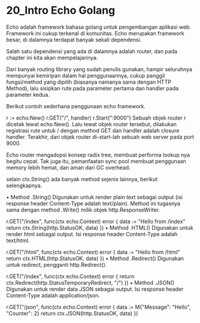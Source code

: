 # 20_Intro Echo Golang
Echo adalah framework bahasa golang untuk pengembangan aplikasi web. Framework ini cukup terkenal di komunitas. Echo merupakan framework besar, di dalamnya terdapat banyak sekali dependensi.

Salah satu dependensi yang ada di dalamnya adalah router, dan pada chapter ini kita akan mempelajarinya.

Dari banyak routing library yang sudah penulis gunakan, hampir seluruhnya mempunyai kemiripan dalam hal penggunaannya, cukup panggil fungsi/method yang dipilih (biasanya namanya sama dengan HTTP Method), lalu sisipkan rute pada parameter pertama dan handler pada parameter kedua.

Berikut contoh sederhana penggunaan echo framework.

r := echo.New()
r.GET("/", handler)
r.Start(":9000")
Sebuah objek router r dicetak lewat echo.New(). Lalu lewat objek router tersebut, dilakukan registrasi rute untuk / dengan method GET dan handler adalah closure handler. Terakhir, dari objek router di-start-lah sebuah web server pada port 9000.

Echo router mengadopsi konsep radix tree, membuat performa lookup nya begitu cepat. Tak juga itu, pemanfaatan sync pool membuat penggunaan memory lebih hemat, dan aman dari GC overhead.

selain ctx.String() ada banyak method sejenis lainnya, berikut selengkapnya.

• Method .String()
Digunakan untuk render plain text sebagai output (isi response header Content-Type adalah text/plain). Method ini tugasnya sama dengan method .Write() milik objek http.ResponseWriter.

r.GET("/index", func(ctx echo.Context) error {
    data := "Hello from /index"
    return ctx.String(http.StatusOK, data)
})
• Method .HTML()
Digunakan untuk render html sebagai output. Isi response header Content-Type adalah text/html.

r.GET("/html", func(ctx echo.Context) error {
    data := "Hello from /html"
    return ctx.HTML(http.StatusOK, data)
})
• Method .Redirect()
Digunakan untuk redirect, pengganti http.Redirect().

r.GET("/index", func(ctx echo.Context) error {
    return ctx.Redirect(http.StatusTemporaryRedirect, "/")
})
• Method .JSON()
Digunakan untuk render data JSON sebagai output. Isi response header Content-Type adalah application/json.

r.GET("/json", func(ctx echo.Context) error {
    data := M{"Message": "Hello", "Counter": 2}
    return ctx.JSON(http.StatusOK, data)
})

 
